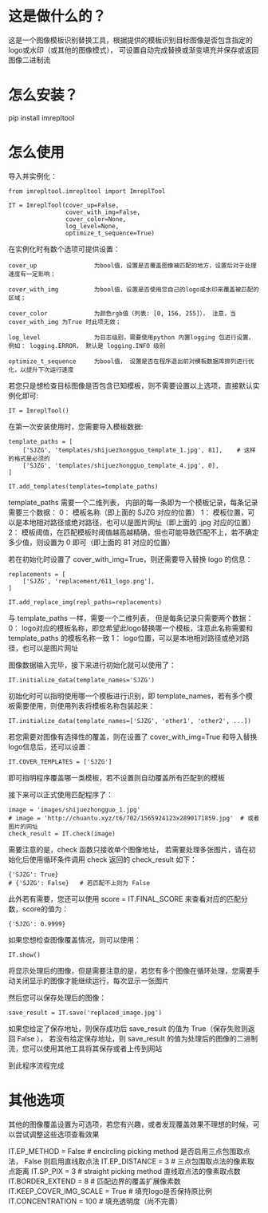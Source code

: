 这是做什么的？
=======================
这是一个图像模板识别替换工具，根据提供的模板识别目标图像是否包含指定的logo或水印（或其他的图像模式），
可设置自动完成替换或渐变填充并保存或返回图像二进制流

怎么安装？
=========
pip install imrepltool

怎么使用
=========

导入并实例化：
```
from imrepltool.imrepltool import ImreplTool

IT = ImreplTool(cover_up=False,
                cover_with_img=False,
                cover_color=None,
                log_level=None,
                optimize_t_sequence=True)
```
在实例化时有数个选项可提供设置：

    cover_up                为bool值，设置是否覆盖图像被匹配的地方，设置后对于处理速度有一定影响；
    
    cover_with_img          为bool值，设置是否使用您自己的logo或水印来覆盖被匹配的区域；
    
    cover_color             为颜色rgb值（列表: [0, 156, 255]）， 注意，当 cover_with_img 为True 时此项无效；
    
    log_level               为日志级别，需要使用python 内置logging 包进行设置，例如： logging.ERROR， 默认是 logging.INFO 级别
    
    optimize_t_sequence     为bool值， 设置是否在程序退出前对模板数据库排列进行优化，以提升下次运行速度
    

若您只是想检查目标图像是否包含已知模板，则不需要设置以上选项，直接默认实例化即可:
```
IT = ImreplTool()
```
在第一次安装使用时，您需要导入模板数据:
```
template_paths = [
    ['SJZG', 'templates/shijuezhongguo_template_1.jpg', 81],    # 这样的格式是必须的
    ['SJZG', 'templates/shijuezhongguo_template_4.jpg', 0],
]

IT.add_templates(templates=template_paths)
```
template_paths 需要一个二维列表， 内部的每一条即为一个模板记录，每条记录需要三个数据：
    0： 模板名称（即上面的 SJZG 对应的位置）
    1： 模板位置，可以是本地相对路径或绝对路径，也可以是图片网址（即上面的 .jpg 对应的位置）
    2： 模板阈值，在匹配模板时阈值越高越精确，但也可能导致匹配不上，若不确定多少值，则设置为 0 即可（即上面的 81 对应的位置）


若在初始化时设置了 cover_with_img=True，则还需要导入替换 logo 的信息：
```
replacements = [
    ['SJZG', 'replacement/611_logo.png'],
]

IT.add_replace_img(repl_paths=replacements)
```
与 template_paths 一样，需要一个二维列表， 但是每条记录只需要两个数据：
    0： logo对应的模板名称，即您希望此logo替换哪一个模板，注意此名称需要和 template_paths 的模板名称一致
    1： logo位置，可以是本地相对路径或绝对路径，也可以是图片网址

图像数据输入完毕，接下来进行初始化就可以使用了：
```
IT.initialize_data(template_names='SJZG')
```
初始化时可以指明使用哪一个模板进行识别，即 template_names，若有多个模板需要使用，则使用列表将模板名称包装起来：
```
IT.initialize_data(template_names=['SJZG', 'other1', 'other2', ...])
```

若您需要对图像有选择性的覆盖，则在设置了 cover_with_img=True 和导入替换logo信息后，还可以设置：
```
IT.COVER_TEMPLATES = ['SJZG']
```
即可指明程序覆盖哪一类模板，若不设置则自动覆盖所有匹配到的模板

接下来可以正式使用匹配程序了：
```
image = 'images/shijuezhongguo_1.jpg'
# image = 'http://chuantu.xyz/t6/702/1565924123x2890171859.jpg'  # 或者图片的网址
check_result = IT.check(image)
```
需要注意的是，check 函数只接收单个图像地址， 若需要处理多张图片，请在初始化后使用循环条件调用 check
返回的 check_result 如下：
```
{'SJZG': True}
# {'SJZG': False}   # 若匹配不上则为 False
```
此外若有需要，您还可以使用 score = IT.FINAL_SCORE 来查看对应的匹配分数，score的值为：
```
{'SJZG': 0.9999}
```

如果您想检查图像覆盖情况，则可以使用：
```
IT.show()
```
将显示处理后的图像，但是需要注意的是，若您有多个图像在循环处理，您需要手动关闭显示的图像才能继续运行，每次显示一张图片

然后您可以保存处理后的图像：
```
save_result = IT.save('replaced_image.jpg')
```
如果您给定了保存地址，则保存成功后 save_result 的值为 True（保存失败则返回 False ），
若没有给定保存地址，则 save_result 的值为处理后的图像的二进制流，您可以使用其他工具将其保存或者上传到网站

到此程序流程完成

其他选项
========
其他的图像覆盖设置为可选项，若您有兴趣，或者发现覆盖效果不理想的时候，可以尝试调整这些选项查看效果

IT.EP_METHOD = False                # encircling picking method 是否启用三点包围取点法， False 则启用直线取点法
IT.EP_DISTANCE = 3                  # 三点包围取点法的像素取点距离
IT.SP_PIX = 3                       # straight picking method 直线取点法的像素取点数
IT.BORDER_EXTEND = 8                # 匹配边界的覆盖扩展像素数
IT.KEEP_COVER_IMG_SCALE = True      # 填充logo是否保持原比例
IT.CONCENTRATION = 100              # 填充透明度（尚不完善）
